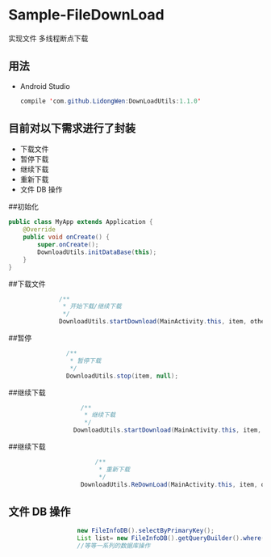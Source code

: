 # Sample-FileDownLoad
 实现文件 多线程断点下载
 ## 用法
 * Android Studio


 	```java
 	compile 'com.github.LidongWen:DownLoadUtils:1.1.0'
 	```

## 目前对以下需求进行了封装
* 下载文件
* 暂停下载
* 继续下载
* 重新下载
* 文件 DB 操作

##初始化
```java
public class MyApp extends Application {
    @Override
    public void onCreate() {
        super.onCreate();
        DownloadUtils.initDataBase(this);
    }
}
```
##下载文件
```java
              /**
               * 开始下载/继续下载
               */
              DownloadUtils.startDownload(MainActivity.this, item, otherMessage);
```
##暂停
```java
                /**
                 * 暂停下载
                 */
                DownloadUtils.stop(item, null);
```

##继续下载
```java
                    /**
                     * 继续下载
                     */
                  DownloadUtils.startDownload(MainActivity.this, item, otherMessage);
```


##继续下载
```java
                        /**
                         * 重新下载
                         */
                    DownloadUtils.ReDownLoad(MainActivity.this, item, otherMessage);
```

## 文件 DB 操作
```java
                   new FileInfoDB().selectByPrimaryKey();
                   List list= new FileInfoDB().getQueryBuilder().where(FileInfoDao.Properties.Id.eq(threeModel.getId())).list();
                   //等等一系列的数据库操作
```
